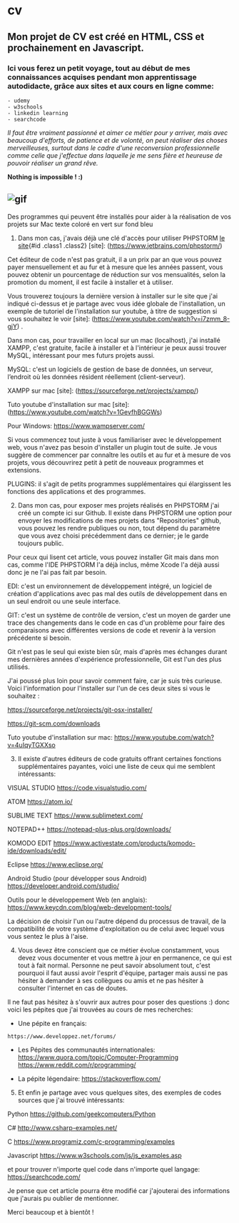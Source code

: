 # cv 
## Mon projet de CV est créé en HTML, CSS et prochainement en Javascript.

### Ici vous ferez un petit voyage, tout au début de mes connaissances acquises pendant mon apprentissage autodidacte, grâce aux sites et aux cours en ligne comme:
~~~
- udemy
- w3schools
- linkedin learning
- searchcode
~~~
*Il faut être vraiment passionné et aimer ce métier pour y arriver, mais avec beaucoup d'efforts, de patience et de volonté,
on peut réaliser des choses merveilleuses, surtout dans le cadre d'une reconversion professionnelle comme celle que j'effectue dans laquelle je me sens fière et heureuse de pouvoir réaliser un grand rêve.*

**Nothing is impossible ! :)**

![gif](https://media.giphy.com/media/cbKNG6UV5WF7t6Lpdx/giphy.gif)
---
Des programmes qui peuvent être installés pour aider à la réalisation de vos projets sur Mac <span class="bg-info text-success">texte coloré en vert sur fond bleu</span>

1. Dans mon cas, j'avais déjà une clé d'accès pour utiliser PHPSTORM  [le site](https://www.jetbrains.com/phpstorm/){#id .class1 .class2} [site]: (https://www.jetbrains.com/phpstorm/) 

Cet éditeur de code n'est pas gratuit, il a un prix par an que vous pouvez payer mensuellement et au fur et à mesure que les années passent, vous pouvez obtenir un pourcentage de réduction sur vos mensualités, selon la promotion du moment, il est facile à installer et à utiliser.

Vous trouverez toujours la dernière version à installer sur le site que j'ai indiqué ci-dessus et je partage avec vous idée globale de l'installation, un exemple de tutoriel de l'installation sur youtube, à titre de suggestion si vous souhaitez le voir [site]: (https://www.youtube.com/watch?v=i7zmm_8-gjY) . 

Dans mon cas, pour travailler en local sur un mac (localhost), j'ai installé XAMPP, c'est gratuite, facile à installer et à l'intérieur je peux aussi trouver MySQL, intéressant pour mes futurs projets aussi.

MySQL: c'est un logiciels de gestion de base de données, un serveur, l’endroit où les données résident réellement (client-serveur).

XAMPP sur mac [site]: (https://sourceforge.net/projects/xampp/)

Tuto youtube d'installation sur mac [site]: (https://www.youtube.com/watch?v=1GevfhBGGWs)

Pour Windows: https://www.wampserver.com/

Si vous commencez tout juste à vous familiariser avec le développement web, vous n'avez pas besoin d'installer un plugin tout de suite. Je vous suggère de commencer par connaître les outils et au fur et à mesure de vos projets, vous découvrirez petit à petit de nouveaux programmes et extensions. 

PLUGINS: il s'agit de petits programmes supplémentaires qui élargissent les fonctions des applications et des programmes.

2. Dans mon cas, pour exposer mes projets réalisés en PHPSTORM j'ai créé un compte ici sur Github. Il existe dans PHPSTORM une option pour envoyer les modifications de mes projets dans "Repositories" github, vous pouvez les rendre publiques ou non, tout dépend du paramètre que vous avez choisi précédemment dans ce dernier; je le garde toujours public.

Pour ceux qui lisent cet article, vous pouvez installer Git mais dans mon cas, comme l'IDE PHPSTORM l'a déjà inclus, même Xcode l'a déjà aussi donc je ne l'ai pas fait par besoin. 

EDI: c'est un environnement de développement intégré, un logiciel de création d'applications avec pas mal des outils de développement dans en un seul endroit ou une seule interface.

GIT: c'est un système de contrôle de version, c'est un moyen de garder une trace des changements dans le code en cas d'un problème pour faire des comparaisons avec différentes versions de code et revenir à la version précédente si besoin.

Git n'est pas le seul qui existe bien sûr, mais d'après mes échanges durant mes dernières années d'expérience professionnelle, Git est l'un des plus utilisés.

J'ai poussé plus loin pour savoir comment faire, car je suis très curieuse. Voici l'information pour l'installer sur l'un de ces deux sites si vous le souhaitez :

https://sourceforge.net/projects/git-osx-installer/

https://git-scm.com/downloads

Tuto youtube d'installation sur mac: https://www.youtube.com/watch?v=4uIqyTGXXso

3. Il existe d'autres éditeurs de code gratuits offrant certaines fonctions supplémentaires payantes, voici une liste de ceux qui me semblent intéressants:

VISUAL STUDIO https://code.visualstudio.com/

ATOM https://atom.io/

SUBLIME TEXT https://www.sublimetext.com/

NOTEPAD++ https://notepad-plus-plus.org/downloads/

KOMODO EDIT https://www.activestate.com/products/komodo-ide/downloads/edit/

Eclipse https://www.eclipse.org/

Android Studio (pour développer sous Android) https://developer.android.com/studio/

Outils pour le développement Web (en anglais): https://www.keycdn.com/blog/web-development-tools/

La décision de choisir l'un ou l'autre dépend du processus de travail, de la compatibilité de votre système d'exploitation ou de celui avec lequel vous vous sentez le plus à l'aise.

4. Vous devez être conscient que ce métier évolue constamment, vous devez vous documenter et vous mettre à jour en permanence, ce qui est tout à fait normal. Personne ne peut savoir absolument tout, c'est pourquoi il faut aussi avoir l'esprit d'équipe, partager mais aussi ne pas hésiter à demander à ses collègues ou amis et ne pas hésiter à consulter l'internet en cas de doutes.

Il ne faut pas hésitez à s'ouvrir aux autres pour poser des questions :) donc
voici les pépites que j'ai trouvées au cours de mes recherches:

- Une pépite en français:
~~~
https://www.developpez.net/forums/ 
~~~

- Les Pépites des communautés internationales: https://www.quora.com/topic/Computer-Programming
  https://www.reddit.com/r/programming/ 
 
- La pépite légendaire:  https://stackoverflow.com/

5. Et enfin je partage avec vous quelques sites, des exemples de codes sources que j'ai trouvé intéressants:

Python https://github.com/geekcomputers/Python

C# http://www.csharp-examples.net/

C  https://www.programiz.com/c-programming/examples

Javascript https://www.w3schools.com/js/js_examples.asp

et pour trouver n'importe quel code dans n'importe quel langage: https://searchcode.com/

Je pense que cet article pourra être modifié car j'ajouterai des informations que j'aurais pu oublier de mentionner.

Merci beaucoup et à bientôt !

